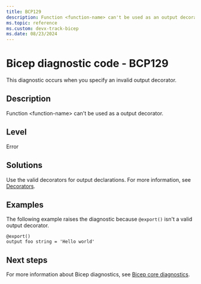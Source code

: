 ```yaml
---
title: BCP129
description: Function <function-name> can't be used as an output decorator.
ms.topic: reference
ms.custom: devx-track-bicep
ms.date: 08/23/2024
---
```


# Bicep diagnostic code - BCP129

This diagnostic occurs when you specify an invalid output decorator.

## Description

Function &lt;function-name> can't be used as a output decorator.

## Level

Error

## Solutions

Use the valid decorators for output declarations. For more information, see [Decorators](../outputs.md#use-decorators).

## Examples

The following example raises the diagnostic because `@export()` isn't a valid output decorator.

```bicep
@export()
output foo string = 'Hello world'
```

## Next steps

For more information about Bicep diagnostics, see [Bicep core diagnostics](../bicep-core-diagnostics.md).
